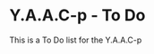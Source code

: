 <!-- ======================================== yaacp-todo.md Start ======================================== -->


<!-- ------------------------------ Intro Start ------------------------------ -->

# Y.A.A.C-p - To Do

This is a To Do list for the Y.A.A.C-p

<!-- ------------------------------ Intro End ------------------------------ -->


<!-- ------------------------------ Outro Start ------------------------------ -->

<!-- ------------------------------ Outro End ------------------------------ -->


<!-- ======================================== yaacp-todo.md End ======================================== -->
